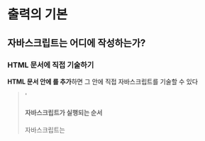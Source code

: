 # 출력의 기본

## 자바스크립트는 어디에 작성하는가?

### HTML 문서에 직접 기술하기

**HTML 문서 안에 <script>, </script>를 추가**하면 그 안에 직접 자바스크립트를 기술할 수 있다

> '<script>' 태그는 <head>~</head> 안, 또는 <body>~</body> 안이라면 **어디에나 추가** 할 수 있다.  일반적으로는 </body> **종료 태그 바로 앞에 추가**한다.



### 자바스크립트 파일 읽기

자바스크립트 프로그램을 **별도의 파일에 작성**하고, 그 파일을 **HTML 파일에 불러올** 수도 있다



### 외부 자바스크립트 파일 읽기

HTML에서 외부 자바스크립트를 불러오려면 **scr 속성을 추가하고 파일의 경로를 지정**하면 된다

> 상대 경로로 지정하는 경우는 HTML 파일을 기준으로 한 경로를 사용

* 외부 자바스크립트 파일을 읽을 때는 <script> 태그 사이에 아무것도 기술하지 않는다 

[ 형식 ] => **<script src = "HTML 파일 위치를 기준으로 한 경로"></script>**



#### 자바스크립트가 실행되는 순서 

자바스크립트는 <script> 태그 내에 직접 기술하든지 외부 파일을 통해 읽든지 **상관없이 HTML 상에 나오는 <script> 순서대로 실행**된다.

#### 자바스크립트는 외부 파일에 작성하는 것이 일반적이다

별도로 작성하는 것이 **관리하기가 쉬우므로** 가능한 한 외부 자바스크립트 파일을 사용하는 것이 좋다.